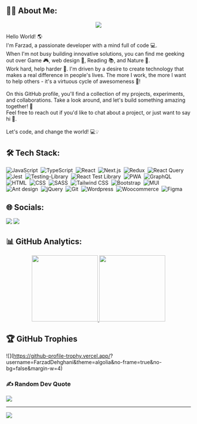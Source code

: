 ## 👩‍💻 About Me:

<p align="center">
  <a href="https://skillicons.dev">
    <img src="https://skillicons.dev/icons?i=js,ts,react,nextjs" />
  </a>
</p>

Hello World! 🌎<br>
I'm Farzad, a passionate developer with a mind full of code 💻.<br>
When I'm not busy building innovative solutions, you can find me geeking out over Game 🎮, web design 🎨, Reading 📚, and Nature 🌴.<br>
Work hard, help harder 💪. I'm driven by a desire to create technology that makes a real difference in people's lives. The more I work, the more I want to help others - it's a virtuous cycle of awesomeness 🔄!<br><br>
On this GitHub profile, you'll find a collection of my projects, experiments, and collaborations. Take a look around, and let's build something amazing together! 🚀<br>
Feel free to reach out if you'd like to chat about a project, or just want to say hi 👋.<br><br>
Let's code, and change the world! 💻💡



## 🛠 Tech Stack:

![JavaScript](https://img.shields.io/badge/-JavaScript-05122A?style=for-the-badge&logo=javascript)&nbsp;
![TypeScript](https://img.shields.io/badge/-TypeScript-05122A?style=for-the-badge&logo=typescript)&nbsp;
![React](https://img.shields.io/badge/-React-05122A?style=for-the-badge&logo=react)&nbsp;
![Next.js](https://img.shields.io/badge/-Next.js-05122A?style=for-the-badge&logo=next.js)&nbsp;
![Redux](https://img.shields.io/badge/-Redux-05122A?style=for-the-badge&logo=redux&logoColor=764ABC)&nbsp;
![React Query](https://img.shields.io/badge/-ReactQuery-05122A?style=for-the-badge&logo=reactQuery&logoColor=FF4154)&nbsp;
![Jest](https://img.shields.io/badge/-Jest-05122A?style=for-the-badge&logo=jest&logoColor=C21325)&nbsp;
![Testing-Library](https://img.shields.io/badge/-TestingLibrary-05122A?style=for-the-badge&logo=testing-library&logoColor=C21325)&nbsp;
![React Test Library](https://img.shields.io/badge/-Jest-05122A?style=for-the-badge&logo=jest&logoColor=C21325)&nbsp;
![PWA](https://img.shields.io/badge/-PWA-05122A?style=for-the-badge&logo=pwa&logoColor=C21325)&nbsp;
![GraphQL](https://img.shields.io/badge/-GraphQL-05122A?style=for-the-badge&logo=graphql&logoColor=FF4154)&nbsp;
![HTML](https://img.shields.io/badge/-HTML-05122A?style=for-the-badge&logo=HTML5)&nbsp;
![CSS](https://img.shields.io/badge/-CSS-05122A?style=for-the-badge&logo=CSS3&logoColor=1572B6)&nbsp;
![SASS](https://img.shields.io/badge/-SASS-05122A?style=for-the-badge&logo=sass&logoColor=CC6699)&nbsp;
![Tailwind CSS](https://img.shields.io/badge/-TailwindCSS-05122A?style=for-the-badge&logo=tailwindCSS&logoColor=06B6D4)&nbsp;
![Bootstrap](https://img.shields.io/badge/-Bootstrap-05122A?style=for-the-badge&logo=bootstrap&logoColor=563D7C)&nbsp;
![MUI](https://img.shields.io/badge/-MUI-05122A?style=for-the-badge&logo=mui&logoColor=007FFF)&nbsp;
![Ant design](https://img.shields.io/badge/-Antdesign-05122A?style=for-the-badge&logo=Antdesign)&nbsp;
![jQuery](https://img.shields.io/badge/-jQuery-05122A?style=for-the-badge&logo=jQuery)&nbsp;
![Git](https://img.shields.io/badge/-Git-05122A?style=for-the-badge&logo=git)&nbsp;
![Wordpress](https://img.shields.io/badge/-Wordpress-05122A?style=for-the-badge&logo=Wordpress)&nbsp;
![Woocommerce](https://img.shields.io/badge/-Woocommerce-05122A?style=for-the-badge&logo=Woocommerce)&nbsp;
![Figma](https://img.shields.io/badge/-Figma-05122A?style=for-the-badge&logo=figma)&nbsp;

## 🌐 Socials:
<p align="left">
<a href="https://www.linkedin.com/in/farzaddehghani/"><img src="https://img.shields.io/badge/-LinkedIn-0077B5?style=flat&logo=Linkedin&logoColor=white"/></a>
<a href="mailto:www.farzad.dehghani1379@gmail.com@gmail.com"><img src="https://img.shields.io/badge/-Gmail-D14836?style=flat&logo=Gmail&logoColor=white"/></a>
</p>

## 📊 GitHub Analytics:

<p align="center">
<a href="https://github.com/FarzadDehghani">
  <img height="180em" src="https://github-readme-stats-eight-theta.vercel.app/api?username=FarzadDehghani&show_icons=true&theme=algolia&include_all_commits=false&count_private=false"/>
  <img height="180em" src="https://github-readme-stats-eight-theta.vercel.app/api/top-langs/?username=FarzadDehghani&layout=compact&langs_count=8&theme=algolia"/>
</a>
</p>


## 🏆 GitHub Trophies

![](https://github-profile-trophy.vercel.app/?
username=FarzadDehghani&theme=algolia&no-frame=true&no-bg=false&margin-w=4)

### ✍️ Random Dev Quote

![](https://quotes-github-readme.vercel.app/api?type=vetical&theme=radical)

---
[![](https://visitcount.itsvg.in/api?id=FarzadDehghani&icon=5&color=10)](https://visitcount.itsvg.in)

